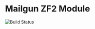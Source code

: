# Mailgun ZF2 Module
[![Build Status](https://travis-ci.org/ebittleman/mailgun-zf2.svg?branch=master)](https://travis-ci.org/ebittleman/mailgun-zf2)